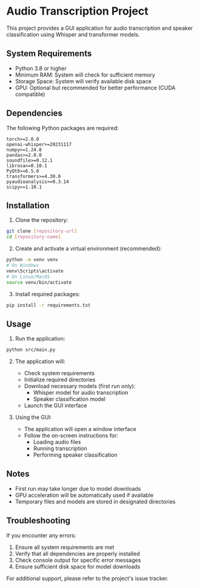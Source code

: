# Audio Transcription Project

This project provides a GUI application for audio transcription and speaker classification using Whisper and transformer models.

## System Requirements

- Python 3.8 or higher
- Minimum RAM: System will check for sufficient memory
- Storage Space: System will verify available disk space
- GPU: Optional but recommended for better performance (CUDA compatible)

## Dependencies

The following Python packages are required:
```
torch>=2.0.0
openai-whisper>=20231117
numpy>=1.24.0
pandas>=2.0.0
soundfile>=0.12.1
librosa>=0.10.1
PyQt6>=6.5.0
transformers>=4.30.0
pyaudioanalysis>=0.3.14
scipy>=1.10.1
```

## Installation

1. Clone the repository:
```bash
git clone [repository-url]
cd [repository-name]
```

2. Create and activate a virtual environment (recommended):
```bash
python -m venv venv
# On Windows
venv\Scripts\activate
# On Linux/MacOS
source venv/bin/activate
```

3. Install required packages:
```bash
pip install -r requirements.txt
```

## Usage

1. Run the application:
```bash
python src/main.py
```

2. The application will:
   - Check system requirements
   - Initialize required directories
   - Download necessary models (first run only):
     - Whisper model for audio transcription
     - Speaker classification model
   - Launch the GUI interface

3. Using the GUI:
   - The application will open a window interface
   - Follow the on-screen instructions for:
     - Loading audio files
     - Running transcription
     - Performing speaker classification

## Notes

- First run may take longer due to model downloads
- GPU acceleration will be automatically used if available
- Temporary files and models are stored in designated directories

## Troubleshooting

If you encounter any errors:
1. Ensure all system requirements are met
2. Verify that all dependencies are properly installed
3. Check console output for specific error messages
4. Ensure sufficient disk space for model downloads

For additional support, please refer to the project's issue tracker.